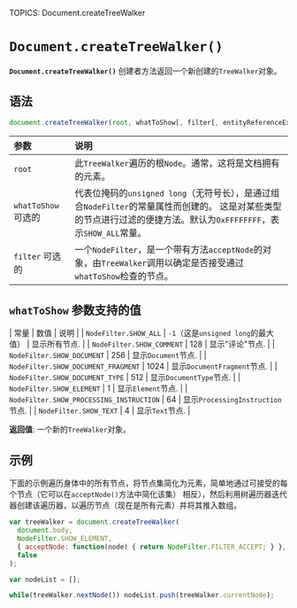 TOPICS: Document.createTreeWalker

# `Document.createTreeWalker()`

**`Document.createTreeWalker()`** 创建者方法返回一个新创建的`TreeWalker`对象。

## 语法

```javascript
document.createTreeWalker(root, whatToShow[, filter[, entityReferenceExpansion]]);
```

| 参数 | 说明 |
| :-- | :-- |
| `root` | 此`TreeWalker`遍历的根`Node`。通常，这将是文档拥有的元素。 |
| `whatToShow` 可选的 | 代表位掩码的`unsigned long`（无符号长），是通过组合`NodeFilter`的常量属性而创建的。 这是对某些类型的节点进行过滤的便捷方法。默认为`0xFFFFFFFF`，表示`SHOW_ALL`常量。 |
| `filter` 可选的 | 一个`NodeFilter`，是一个带有方法`acceptNode`的对象，由`TreeWalker`调用以确定是否接受通过`whatToShow`检查的节点。 |

## `whatToShow` 参数支持的值

| 常量 | 数值 | 说明 |
| `NodeFilter.SHOW_ALL` | `-1`（这是`unsigned long`的最大值） | 显示所有节点. |
| `NodeFilter.SHOW_COMMENT` | 128 | 显示"评论"节点. |
| `NodeFilter.SHOW_DOCUMENT` | 256 | 显示`Document`节点. |
| `NodeFilter.SHOW_DOCUMENT_FRAGMENT` | 1024 | 显示`DocumentFragment`节点. |
| `NodeFilter.SHOW_DOCUMENT_TYPE` | 512 | 显示`DocumentType`节点. |
| `NodeFilter.SHOW_ELEMENT` | 1 | 显示`Element`节点. |
| `NodeFilter.SHOW_PROCESSING_INSTRUCTION` | 64 | 显示`ProcessingInstruction`节点. |
| `NodeFilter.SHOW_TEXT` | 4 | 显示`Text`节点. |

**返回值**: 一个新的`TreeWalker`对象。

## 示例

下面的示例遍历身体中的所有节点，将节点集简化为元素，简单地通过可接受的每个节点（它可以在`acceptNode()`方法中简化该集）
相反），然后利用树遍历器迭代器创建该遍历器，以遍历节点（现在是所有元素）并将其推入数组。

```javascript
var treeWalker = document.createTreeWalker(
  document.body,
  NodeFilter.SHOW_ELEMENT,
  { acceptNode: function(node) { return NodeFilter.FILTER_ACCEPT; } },
  false
);

var nodeList = [];

while(treeWalker.nextNode()) nodeList.push(treeWalker.currentNode);
```
